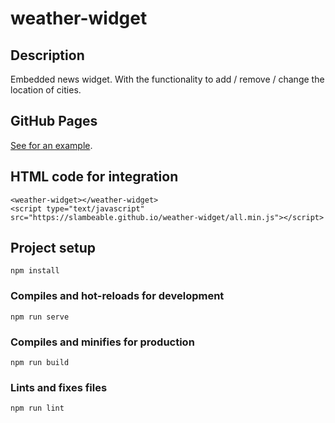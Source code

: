 # weather-widget

## Description
Embedded news widget. With the functionality to add / remove / change the location of cities.

## GitHub Pages
[See for an example](https://slambeable.github.io/weather-widget/).

## HTML code for integration
```
<weather-widget></weather-widget>
<script type="text/javascript" src="https://slambeable.github.io/weather-widget/all.min.js"></script>
```

## Project setup
```
npm install
```

### Compiles and hot-reloads for development
```
npm run serve
```

### Compiles and minifies for production
```
npm run build
```

### Lints and fixes files
```
npm run lint
```
